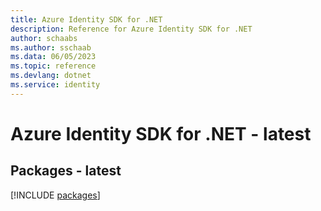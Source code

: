 ```yaml
---
title: Azure Identity SDK for .NET
description: Reference for Azure Identity SDK for .NET
author: schaabs
ms.author: sschaab
ms.data: 06/05/2023
ms.topic: reference
ms.devlang: dotnet
ms.service: identity
---
```

# Azure Identity SDK for .NET - latest
## Packages - latest
[!INCLUDE [packages](identity-index.md)]